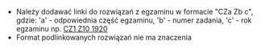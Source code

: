 * Należy dodawać linki do rozwiązań z egzaminu w formacie "CZa Zb c", 
gdzie:
'a' - odpowiednia część egzaminu, 
'b' - numer zadania, 
'c' - rok egzaminu
np. [CZ1 Z10 1920]()
* Format podlinkowanych rozwiązań nie ma znaczenia
